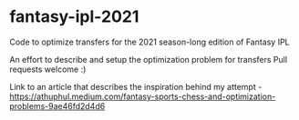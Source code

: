 # fantasy-ipl-2021
Code to optimize transfers for the 2021 season-long edition of Fantasy IPL

An effort to describe and setup the optimization problem for transfers
Pull requests welcome :)

Link to an article that describes the inspiration behind my attempt - https://athuphul.medium.com/fantasy-sports-chess-and-optimization-problems-9ae46fd2d4d6
